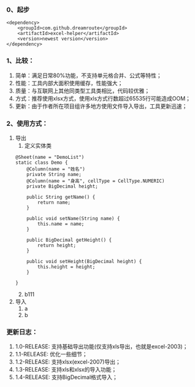 ### 0、起步
```
<dependency>
    <groupId>com.github.dreamroute</groupId>
    <artifactId>excel-helper</artifactId>
    <version>newest version</version>
</dependency>
```

### 1、比较：
1. 简单：满足日常80%功能，不支持单元格合并、公式等特性；
1. 性能：工具内部大面积使用缓存，性能强大；
1. 质量：与互联网上其他同类型工具类相比，代码较优雅；
1. 方式：推荐使用xlsx方式，使用xls方式行数超过65535行可能造成OOM；
1. 更新：由于作者所在项目组许多地方使用文件导入导出，工具更新迅速；

### 2、使用方式：
1. 导出
   1. 定义实体类
    ```
    @Sheet(name = "DemoList")
    static class Demo {
        @Column(name = "姓名")
        private String name;
        @Column(name = "身高", cellType = CellType.NUMERIC)
        private BigDecimal height;
    
        public String getName() {
            return name;
        }
    
        public void setName(String name) {
            this.name = name;
        }
    
        public BigDecimal getHeight() {
            return height;
        }
    
        public void setHeight(BigDecimal height) {
            this.height = height;
        }
    
    }
    ```
   2. b111
1. 导入
   1. a
   2. b


### 更新日志：
1. 1.0-RELEASE: 支持基础导出功能(仅支持xls导出，也就是excel-2003)；
1. 1.1-RELEASE: 优化一些细节；
1. 1.2-RELEASE: 支持xlsx(excel-2007)导出；
1. 1.3-RELEASE: 支持xls和xlsx的导入功能；
1. 1.4-RELEASE: 支持BigDecimal格式导入；
